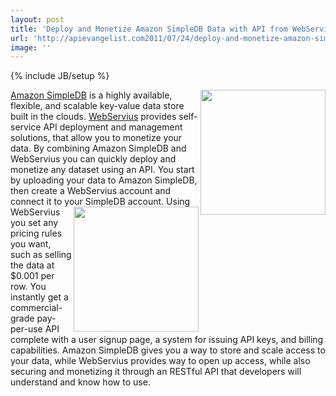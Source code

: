 ```yaml
---
layout: post
title: 'Deploy and Monetize Amazon SimpleDB Data with API from WebServius'
url: 'http://apievangelist.com2011/07/24/deploy-and-monetize-amazon-simpledb-data-with-api-from-webservius/'
image: ''
---
```

{% include JB/setup %}
<a title="Amazon SimpleDB" href="http://aws.amazon.com/simpledb/"><img src="http://kinlane-productions.s3.amazonaws.com/AWS_LOGO_CMYK.jpg"  width="200" align="right" /></a><a title="Amazon SimpleDB" href="http://aws.amazon.com/simpledb/">Amazon SimpleDB</a> is a highly available, flexible, and scalable key-value data store built in the clouds.
<a title="WebServius" href="http://blog.apievangelist.com/2011/07/18/webservius-api-service-provider/">WebServius</a> provides self-service API deployment and management solutions, that allow you to monetize your data.
By combining Amazon SimpleDB and WebServius you can quickly deploy and monetize any dataset using an API.
You start by uploading your data to Amazon SimpleDB, then create a WebServius account and connect it to your SimpleDB account.
<a title="WebServius" href="http://blog.apievangelist.com/2011/07/18/webservius-api-service-provider/"><img src="http://kinlane-productions.s3.amazonaws.com/api-service-providers/webservius/webservius-logo.png"  width="200" align="right" /></a>Using WebServius you set any pricing rules you want, such as selling the data at $0.001 per row. You instantly get a commercial-grade pay-per-use API complete with a user signup page, a system for issuing API keys, and billing capabilities.
Amazon SimpleDB gives you a way to store and scale access to your data, while WebServius provides way to open up access, while also securing and monetizing it through an RESTful API that developers will understand and know how to use.
